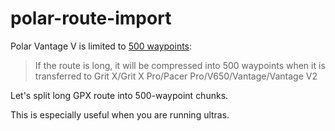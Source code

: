 # polar-route-import

Polar Vantage V is limited to [500 waypoints](https://support.polar.com/sg-en/how-to-import-route):

> If the route is long, it will be compressed into 500 waypoints when it is transferred to Grit X/Grit X Pro/Pacer Pro/V650/Vantage/Vantage V2

Let's split long GPX route into 500-waypoint chunks. 

This is especially useful when you are running ultras.
